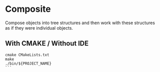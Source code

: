 # Composite

Compose objects into tree structures and then work with these structures as if they were individual objects.

## With CMAKE / Without IDE
````
cmake CMakeLists.txt
make
./bin/${PROJECT_NAME}
```